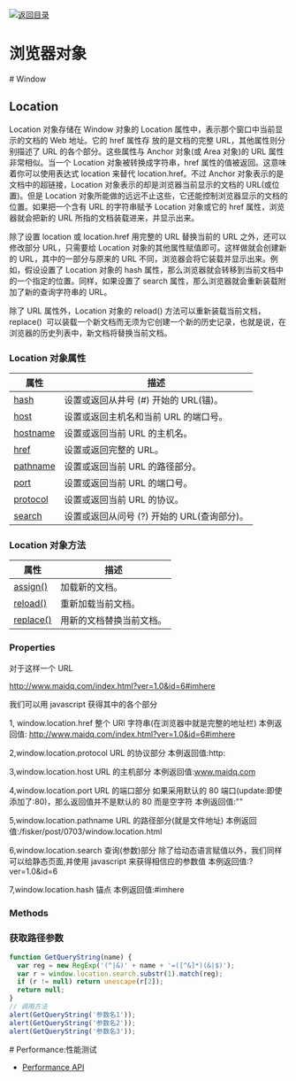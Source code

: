 [![返回目录](https://i.postimg.cc/50XLzC7C/image.png)](https://github.com/wx-chevalier/Web-Series)

# 浏览器对象

# Window

## Location

Location 对象存储在 Window 对象的 Location 属性中，表示那个窗口中当前显示的文档的 Web 地址。它的 href 属性存 放的是文档的完整 URL，其他属性则分别描述了 URL 的各个部分。这些属性与 Anchor 对象(或 Area 对象)的 URL 属性非常相似。当一个 Location 对象被转换成字符串，href 属性的值被返回。这意味着你可以使用表达式 location 来替代 location.href。不过 Anchor 对象表示的是文档中的超链接，Location 对象表示的却是浏览器当前显示的文档的 URL(或位置)。但是 Location 对象所能做的远远不止这些，它还能控制浏览器显示的文档的位置。如果把一个含有 URL 的字符串赋予 Location 对象或它的 href 属性，浏览器就会把新的 URL 所指的文档装载进来，并显示出来。

除了设置 location 或 location.href 用完整的 URL 替换当前的 URL 之外，还可以修改部分 URL，只需要给 Location 对象的其他属性赋值即可。这样做就会创建新的 URL，其中的一部分与原来的 URL 不同，浏览器会将它装载并显示出来。例如，假设设置了 Location 对象的 hash 属性，那么浏览器就会转移到当前文档中的一个指定的位置。同样，如果设置了 search 属性，那么浏览器就会重新装载附加了新的查询字符串的 URL。

除了 URL 属性外，Location 对象的 reload() 方法可以重新装载当前文档，replace()  可以装载一个新文档而无须为它创建一个新的历史记录，也就是说，在浏览器的历史列表中，新文档将替换当前文档。

### Location 对象属性

| 属性                                                               | 描述                                        |
| ------------------------------------------------------------------ | ------------------------------------------- |
| [hash](http://www.w3school.com.cn/jsref/prop_loc_hash.asp)         | 设置或返回从井号 (#) 开始的 URL(锚)。       |
| [host](http://www.w3school.com.cn/jsref/prop_loc_host.asp)         | 设置或返回主机名和当前 URL 的端口号。       |
| [hostname](http://www.w3school.com.cn/jsref/prop_loc_hostname.asp) | 设置或返回当前 URL 的主机名。               |
| [href](http://www.w3school.com.cn/jsref/prop_loc_href.asp)         | 设置或返回完整的 URL。                      |
| [pathname](http://www.w3school.com.cn/jsref/prop_loc_pathname.asp) | 设置或返回当前 URL 的路径部分。             |
| [port](http://www.w3school.com.cn/jsref/prop_loc_port.asp)         | 设置或返回当前 URL 的端口号。               |
| [protocol](http://www.w3school.com.cn/jsref/prop_loc_protocol.asp) | 设置或返回当前 URL 的协议。                 |
| [search](http://www.w3school.com.cn/jsref/prop_loc_search.asp)     | 设置或返回从问号 (?) 开始的 URL(查询部分)。 |

### Location 对象方法

| 属性                                                              | 描述                     |
| ----------------------------------------------------------------- | ------------------------ |
| [assign()](http://www.w3school.com.cn/jsref/met_loc_assign.asp)   | 加载新的文档。           |
| [reload()](http://www.w3school.com.cn/jsref/met_loc_reload.asp)   | 重新加载当前文档。       |
| [replace()](http://www.w3school.com.cn/jsref/met_loc_replace.asp) | 用新的文档替换当前文档。 |

### Properties

对于这样一个 URL

http://www.maidq.com/index.html?ver=1.0&id=6#imhere

我们可以用 javascript 获得其中的各个部分

1, window.location.href 整个 URl 字符串(在浏览器中就是完整的地址栏) 本例返回值: http://www.maidq.com/index.html?ver=1.0&id=6#imhere

2,window.location.protocol URL 的协议部分 本例返回值:http:

3,window.location.host URL 的主机部分 本例返回值:www.maidq.com

4,window.location.port URL 的端口部分 如果采用默认的 80 端口(update:即使添加了:80)，那么返回值并不是默认的 80 而是空字符 本例返回值:""

5,window.location.pathname URL 的路径部分(就是文件地址) 本例返回值:/fisker/post/0703/window.location.html

6,window.location.search 查询(参数)部分 除了给动态语言赋值以外，我们同样可以给静态页面,并使用 javascript 来获得相信应的参数值 本例返回值:?ver=1.0&id=6

7,window.location.hash 锚点 本例返回值:#imhere

### Methods

### 获取路径参数

```js
function GetQueryString(name) {
  var reg = new RegExp('(^|&)' + name + '=([^&]*)(&|$)');
  var r = window.location.search.substr(1).match(reg);
  if (r != null) return unescape(r[2]);
  return null;
}
// 调用方法
alert(GetQueryString('参数名1'));
alert(GetQueryString('参数名2'));
alert(GetQueryString('参数名3'));
```

# Performance:性能测试

- [Performance API](http://javascript.ruanyifeng.com/bom/performance.html)
